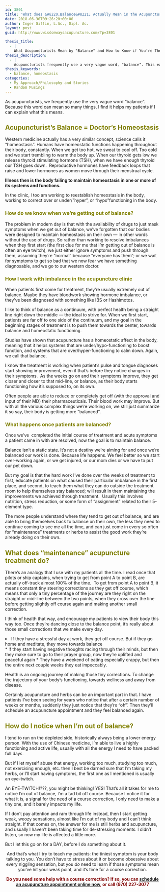 ```yaml
---
id: 3801
title: 'What does &#8220;Balance&#8221; Actually Mean in the Acupuncture Clinic? How to Know if You&#8217;re Balanced and How we Get You Back to Balance'
date: 2018-06-30T09:26:20+00:00
author: Inger Giffin, L.Ac., Dipl. Ac.
layout: post
guid: http://www.wisdomwaysacupuncture.com/?p=3801

thesis_title:
  - |
    What Acupuncturists Mean by "Balance" and How to Know if You're There
thesis_description:
  - |
    Acupuncturists frequently use a very vague word, "balance". This explains what this means, how to know when you're out of balance, & how we help you get back in balance.
thesis_keywords:
  - balance, homeostasis
categories:
  - My Approach/Philosophy and Stories
  - Random Musings
---
```

As acupuncturists, we frequently use the very vague word &#8220;balance&#8221;. Because this word can mean so many things, I find it helps my patients if I can explain what this means.

## <span style="color: #808000;">Acupuncturist&#8217;s Balance = Doctor&#8217;s Homeostasis</span>

Western medicine actually has a very similar concept, science calls it &#8220;homeostasis&#8221;. Humans have homeostatic functions happening throughout their body, constantly. When we get too hot, we sweat to cool off. Too cold and we start trembling to warm the body up. When our thyroid gets low we release thyroid stimulating hormone (TSH), when we have enough thyroid our TSH goes down.  Reproductive hormones have feedback loops that raise and lower hormones as women move through their menstrual cycle.

**Illness then is the body failing to maintain homeostasis in one or more of its systems and functions.**

In the clinic, I too am working to reestablish homeostasis in the body, working to correct over or under/&#8221;hyper&#8221;, or &#8220;hypo&#8221;functioning in the body.

### <span style="color: #808000;">How do we know when we&#8217;re getting out of balance? </span>

The problem in modern day is that with the availability of drugs to just mask symptoms when we get out of balance, we&#8217;ve forgotten that our bodies were designed to maintain homeostasis on their own &#8212; in other words without the use of drugs. So rather than working to resolve imbalances when they first start (the first clue for me that I&#8217;m getting out of balance is often an eye twitch), we just either ignore symptoms and push through them, assuming they&#8217;re &#8220;normal&#8221; because &#8220;everyone has them&#8221;; or we wait for symptoms to get so bad that we now fear we have something diagnosable, and we go to our western doctor.

### <span style="color: #808000;">How I work with imbalance in the acupuncture clinic</span>

When patients first come for treatment, they&#8217;re usually extremely out of balance. Maybe they have bloodwork showing hormone imbalance, or they&#8217;ve been diagnosed with something like IBS or Hashimotos.

I like to think of balance as a continuum, with perfect health being a straight line right down the middle &#8212; the ideal to strive for. When we first start, patients are far off to one side of the continuum, and my goal in the beginning stages of treatment is to push them towards the center, towards balance and homeostatic functioning.

Studies have shown that acupuncture has a homeostatic affect in the body, meaning that it helps systems that are under/hypo-functioning to boost function, and systems that are over/hyper-functioning to calm down. Again, we call that balance.

I know the treatment is working when patient&#8217;s pulse and tongue diagnoses start showing improvement, even if that&#8217;s before they notice changes in their symptoms.  As the weeks go on and their symptoms improve, they get closer and closer to that mid-line, or balance, as their body starts functioning how it&#8217;s supposed to, on its own.

Often people are able to reduce or completely get off (with the approval and input of their MD) their pharmaceuticals. Their blood work may improve. But with all the various complex things we&#8217;re working on, we still just summarize it so say, their body is getting more &#8220;balanced&#8221;.

### <span style="color: #808000;">What happens once patients are balanced? </span>

Once we&#8217;ve  completed the initial course of treatment and acute symptoms a patient came in with are resolved, now the goal is to maintain balance.

Balance isn&#8217;t a static state. It&#8217;s not a destiny we&#8217;re aiming for and once we&#8217;re balanced our work is done. Because life happens. We feel better so we start over-working again, or we get injured, or our mom dies or we have to put our pet down.

But my goal is that the hard work I&#8217;ve done over the weeks of treatment to first, educate patients on what caused their particular imbalance in the first place, and second, to teach them what they can do outside the treatment room to help themselves stay balanced; will result in them maintaining the improvements we achieved through treatment.  Usually this involves nutrition, stress reduction, or some form of &#8220;assignment&#8221; related to their 5-element type.

The more people understand where they tend to get out of balance, and are able to bring themselves back to balance on their own, the less they need to continue coming to see me all the time, and can just come in every so often for &#8220;maintenance&#8221; treatments or herbs to assist the good work they&#8217;re already doing on their own.

## <span style="color: #808000;">What does &#8220;maintenance&#8221; acupuncture treatment do? </span>

There&#8217;s an analogy that I use with my patients all the time. I read once that pilots or ship captains, when trying to get from point A to point B, are actually off-track almost 100% of the time.  To get from point A to point B, it means constant tiny steering corrections as they get off course, which means that only a tiny percentage of the journey are they right on the straight or mid-line between the two points, when they cross over the line before getting slightly off course again and making another small correction.

I think of health that way, and encourage my patients to view their body this way too. Once they&#8217;re dancing close to the balance point, it&#8217;s really about those small corrections that we make every day.

<li style="text-align: left;">
  If they have a stressful day at work, they get off course. But if they go home and meditate, they move towards balance
</li>
  * If they start having negative thoughts racing through their minds, but then they make sure to go to their prayer group, now they&#8217;re uplifted and peaceful again
  * They have a weekend of eating especially crappy, but then the entire next couple weeks they eat impeccably.

Health is an ongoing journey of making those tiny corrections. To change the trajectory of your body&#8217;s functioning, towards wellness and away from disease.

Certainly acupuncture and herbs can be an important part in that. I have patients I&#8217;ve been seeing for years who notice that after a certain number of weeks or months, suddenly they just notice that they&#8217;re &#8220;off&#8221;. Then they&#8217;ll schedule an acupuncture appointment and they feel balanced again.

## <span style="color: #808000;">How do I notice when I&#8217;m out of balance?</span>

I tend to run on the depleted side, historically always being a lower energy person. With the use of Chinese medicine, I&#8217;m able to live a highly functioning and active life, usually with all the energy I need to have packed full days.

But if I let myself abuse that energy, working too much, studying too much, not exercising enough, etc. then I best be darned sure that I&#8217;m taking my herbs, or I&#8217;ll start having symptoms, the first one as I mentioned is usually an eye-twitch.

An EYE-TWITCH!???, you might be thinking! YES! That&#8217;s all it takes for me to notice I&#8217;m out of balance, I&#8217;m a tad bit off course. Because I notice it for what it is, a signal for the need of a course correction, I only need to make a tiny one, and it barely impacts my life.

If I don&#8217;t pay attention and ram through life instead, then I start getting weak, woozy sensations, almost like I&#8217;m out of my body and I can&#8217;t think straight. If that comes on, the answer for me is still herbs and acupuncture, and usually I haven&#8217;t been taking time for de-stressing moments. I didn&#8217;t listen, so now my life is affected a little more.

But I let this go on for a DAY, before I do something about it.

<p style="text-align: center;">
  And that&#8217;s what I try to teach my patients: the tiniest symptom is your body talking to you. You don&#8217;t have to stress about it or become obsessive about every niggling sensation, but you <em>do </em>need to learn if those symptoms mean you&#8217;ve hit your weak point, and it&#8217;s time for a course correction.
</p>

<p style="text-align: center;">
  <strong><span style="color: #800000;">Do you need some help with a course correction? If so, you can <a href="http://www.wisdomwaysacupuncture.com/acupuncture-appointment-scheduling/">schedule an acupuncture appointment online now</a>, or call (970) 227-3077</span></strong>
</p>

&nbsp;